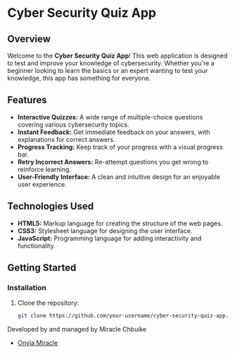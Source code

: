 # Cyber Security Quiz App

## Overview

Welcome to the **Cyber Security Quiz App**! This web application is designed to test and improve your knowledge of cybersecurity. Whether you're a beginner looking to learn the basics or an expert wanting to test your knowledge, this app has something for everyone.

## Features

- **Interactive Quizzes:** A wide range of multiple-choice questions covering various cybersecurity topics.
- **Instant Feedback:** Get immediate feedback on your answers, with explanations for correct answers.
- **Progress Tracking:** Keep track of your progress with a visual progress bar.
- **Retry Incorrect Answers:** Re-attempt questions you get wrong to reinforce learning.
- **User-Friendly Interface:** A clean and intuitive design for an enjoyable user experience.


## Technologies Used

- **HTML5:** Markup language for creating the structure of the web pages.
- **CSS3:** Stylesheet language for designing the user interface.
- **JavaScript:** Programming language for adding interactivity and functionality.

## Getting Started

### Installation

1. Clone the repository:
   ```bash
   git clone https://github.com/your-username/cyber-security-quiz-app.git


Developed by and managed by Miracle Chbuike 
- [Onyia Miracle](https://onyiamiracleportfolio.netlify.app/)

  
